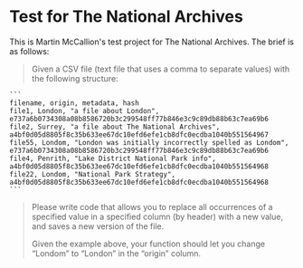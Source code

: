 # Test for The National Archives

This is Martin McCallion's test project for The National Archives. The brief is as follows:

> Given a CSV file (text file that uses a comma to separate values) with the following structure:

	```
	filename, origin, metadata, hash
	file1, London, "a file about London", e737a6b0734308a08b8586720b3c299548ff77b846e3c9c89db88b63c7ea69b6
	file2, Surrey, "a file about The National Archives", a4bf0d05d8805f8c35b633ee67dc10efd6efe1cb8dfc0ecdba1040b551564967
	file55, Londom, "London was initially incorrectly spelled as Londom", e737a6b0734308a08b8586720b3c299548ff77b846e3c9c89db88b63c7ea69b6
	file4, Penrith, "Lake District National Park info", a4bf0d05d8805f8c35b633ee67dc10efd6efe1cb8dfc0ecdba1040b551564968
	file22, Londom, "National Park Strategy", a4bf0d05d8805f8c35b633ee67dc10efd6efe1cb8dfc0ecdba1040b551564968
	```

> Please write code that allows you to replace all occurrences of a specified value in a specified column (by header) with a new value, and saves a new version of the file.
>
> Given the example above, your function should let you change “Londom” to “London” in the “origin” column.
